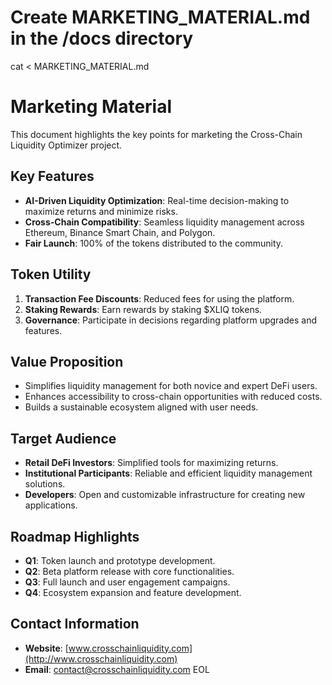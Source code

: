 # Create MARKETING_MATERIAL.md in the /docs directory
cat <<EOL > MARKETING_MATERIAL.md
# Marketing Material

This document highlights the key points for marketing the Cross-Chain Liquidity Optimizer project.

## Key Features
- **AI-Driven Liquidity Optimization**: Real-time decision-making to maximize returns and minimize risks.
- **Cross-Chain Compatibility**: Seamless liquidity management across Ethereum, Binance Smart Chain, and Polygon.
- **Fair Launch**: 100% of the tokens distributed to the community.

## Token Utility
1. **Transaction Fee Discounts**: Reduced fees for using the platform.
2. **Staking Rewards**: Earn rewards by staking $XLIQ tokens.
3. **Governance**: Participate in decisions regarding platform upgrades and features.

## Value Proposition
- Simplifies liquidity management for both novice and expert DeFi users.
- Enhances accessibility to cross-chain opportunities with reduced costs.
- Builds a sustainable ecosystem aligned with user needs.

## Target Audience
- **Retail DeFi Investors**: Simplified tools for maximizing returns.
- **Institutional Participants**: Reliable and efficient liquidity management solutions.
- **Developers**: Open and customizable infrastructure for creating new applications.

## Roadmap Highlights
- **Q1**: Token launch and prototype development.
- **Q2**: Beta platform release with core functionalities.
- **Q3**: Full launch and user engagement campaigns.
- **Q4**: Ecosystem expansion and feature development.

## Contact Information
- **Website**: [www.crosschainliquidity.com](http://www.crosschainliquidity.com)
- **Email**: contact@crosschainliquidity.com
EOL
